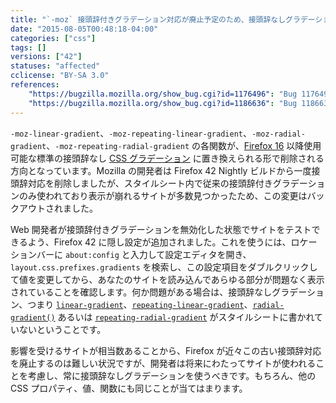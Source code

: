 ```yaml
---
title: "`-moz` 接頭辞付きグラデーション対応が廃止予定のため、接頭辞なしグラデーションを必ず用意してください"
date: "2015-08-05T00:48:18-04:00"
categories: ["css"]
tags: []
versions: ["42"]
statuses: "affected"
cclicense: "BY-SA 3.0"
references:
    "https://bugzilla.mozilla.org/show_bug.cgi?id=1176496": "Bug 1176496 - Drop support for -moz-prefixed gradients (-moz-linear-gradient, -moz-radial-gradient)"
    "https://bugzilla.mozilla.org/show_bug.cgi?id=1186636": "Bug 1186636 - Add pref to control legacy -moz-prefixed gradients"
---
```

`-moz-linear-gradient`、`-moz-repeating-linear-gradient`、`-moz-radial-gradient`、`-moz-repeating-radial-gradient` の各関数が、[Firefox 16](https://developer.mozilla.org/ja/Firefox/Releases/16) 以降使用可能な標準の接頭辞なし [CSS グラデーション](https://developer.mozilla.org/ja/docs/Web/Guide/CSS/Using_CSS_gradients) に置き換えられる形で削除される方向となっています。Mozilla の開発者は Firefox 42 Nightly ビルドから一度接頭辞対応を削除しましたが、スタイルシート内で従来の接頭辞付きグラデーションのみ使われており表示が崩れるサイトが多数見つかったため、この変更はバックアウトされました。

Web 開発者が接頭辞付きグラデーションを無効化した状態でサイトをテストできるよう、Firefox 42 に隠し設定が追加されました。これを使うには、ロケーションバーに `about:config` と入力して設定エディタを開き、`layout.css.prefixes.gradients` を検索し、この設定項目をダブルクリックして値を変更してから、あなたのサイトを読み込んであらゆる部分が問題なく表示されていることを確認します。何か問題がある場合は、接頭辞なしグラデーション、つまり [`linear-gradient`](https://developer.mozilla.org/ja/docs/Web/CSS/linear-gradient)、[`repeating-linear-gradient`](https://developer.mozilla.org/ja/docs/Web/CSS/repeating-linear-gradient)、[`radial-gradient()`](https://developer.mozilla.org/ja/docs/Web/CSS/radial-gradient) あるいは [`repeating-radial-gradient`](https://developer.mozilla.org/ja/docs/Web/CSS/repeating-radial-gradient) がスタイルシートに書かれていないということです。

影響を受けるサイトが相当数あることから、Firefox が近々この古い接頭辞対応を廃止するのは難しい状況ですが、開発者は将来にわたってサイトが使われることを考慮し、常に接頭辞なしグラデーションを使うべきです。もちろん、他の CSS プロパティ、値、関数にも同じことが当てはまります。
